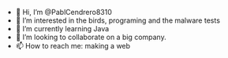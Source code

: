 - 👋 Hi, I’m @PablCendrero8310
- 👀 I’m interested in the birds, programing and the malware tests
- 🌱 I’m currently learning Java
- 💞️ I’m looking to collaborate on a big company.
- 📫 How to reach me: making a web

<!---
PablCendrero8310/PablCendrero8310 is a ✨ special ✨ repository because its `README.md` (this file) appears on your GitHub profile.
You can click the Preview link to take a look at your changes.
--->
